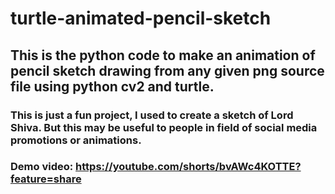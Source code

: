 # turtle-animated-pencil-sketch

## This is the python code to make an animation of pencil sketch drawing from any given png source file using python cv2 and turtle.
### This is just a fun project, I used to create a sketch of Lord Shiva. But this may be useful to people in field of social media promotions or animations.
### Demo video: https://youtube.com/shorts/bvAWc4KOTTE?feature=share
